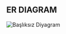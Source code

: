 ## ER DIAGRAM
![Başlıksız Diyagram](https://github.com/dilaygulru/Graduate-thesis-system/assets/123947023/96defd98-cbcc-4092-a6cb-355a80d71a3e)
